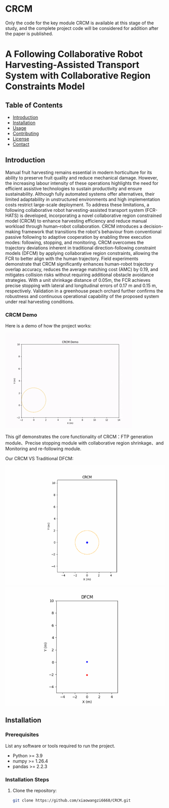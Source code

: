# CRCM
 Only the code for the key module CRCM is available at this stage of the study, and the complete project code will be considered for addition after the paper is published.
# A Following Collaborative Robot Harvesting-Assisted Transport System with Collaborative Region Constraints Model  

## Table of Contents

- [Introduction](#introduction)
- [Installation](#installation)
- [Usage](#usage)
- [Contributing](#contributing)
- [License](#license)
- [Contact](#contact)

## Introduction
Manual fruit harvesting remains essential in modern horticulture for its ability to preserve fruit quality and reduce mechanical damage. However, the increasing labour intensity of these operations highlights the need for efficient assistive technologies to sustain productivity and ensure sustainability. Although fully automated systems offer alternatives, their limited adaptability in unstructured environments and high implementation costs restrict large-scale deployment. To address these limitations, a following collaborative robot harvesting-assisted transport system (FCR-HATS) is developed, incorporating a novel collaborative region constrained model (CRCM) to enhance harvesting efficiency and reduce manual workload through human–robot collaboration. CRCM introduces a decision-making framework that transitions the robot's behaviour from conventional passive following to adaptive cooperation by enabling three execution modes: following, stopping, and monitoring. CRCM overcomes the trajectory deviations inherent in traditional direction-following constraint models (DFCM) by applying collaborative region constraints, allowing the FCR to better align with the human trajectory. Field experiments demonstrate that CRCM significantly enhances human-robot trajectory overlap accuracy, reduces the average matching cost (AMC) by 0.19, and mitigates collision risks without requiring additional obstacle avoidance strategies. With a unit shrinkage distance of 0.05m, the FCR achieves precise stopping with lateral and longitudinal errors of 0.17 m and 0.15 m, respectively. Validation in a greenhouse peach orchard further confirms the robustness and continuous operational capability of the proposed system under real harvesting conditions. 
### CRCM Demo

Here is a demo of how the project works:

![Demo GIF](CRCM.gif)

This gif demonstrates the core functionality of CRCM：FTP generation module、Precise stopping module with collaborative region shrinkage、and Monitoring and re-following module.

Our CRCM VS Traditional DFCM:

![CRCM GIF](Our_CRCM.gif)![DFCM GIF](Traditional_DFCM.gif)

## Installation

### Prerequisites

List any software or tools required to run the project.

- Python >= 3.9
- numpy >= 1.26.4
- pandas >= 2.2.3

### Installation Steps

1. Clone the repository:
   ```bash
   git clone https://github.com/xiaowangzi6668/CRCM.git
